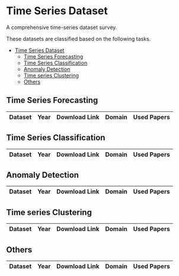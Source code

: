 # Time Series Dataset
A comprehensive time-series dataset survey.

These datasets are classified based on the following tasks.
- [Time Series Dataset](#time-series-dataset)
  - [Time Series Forecasting](#time-series-forecasting)
  - [Time Series Classification ](#time-series-classification)
  - [Anomaly Detection ](#anomaly-detection)
  - [Time series Clustering ](#time-series-clustering)
  - [Others ](#others)


## Time Series Forecasting 
|             Dataset             | Year | Download Link | Domain | Used Papers |
| :-------------------: | :----------: | :------------------------: | ----------------------- | ------------------------- |




## Time Series Classification 
|             Dataset             | Year | Download Link | Domain | Used Papers |
| :-------------------: | :----------: | :------------------------: | ----------------------- | ------------------------- |



## Anomaly Detection

|             Dataset             | Year | Download Link | Domain | Used Papers |
| :-------------------: | :----------: | :------------------------: | ----------------------- | ------------------------- |



## Time series Clustering 

|             Dataset             | Year | Download Link | Domain | Used Papers |
| :-------------------: | :----------: | :------------------------: | ----------------------- | ------------------------- |



## Others

|             Dataset             | Year | Download Link | Domain | Used Papers |
| :-------------------: | :----------: | :------------------------: | ----------------------- | ------------------------- |



